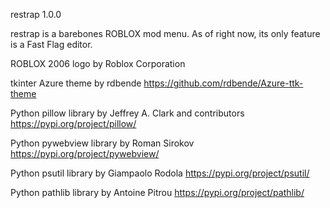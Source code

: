 restrap 1.0.0

restrap is a barebones ROBLOX mod menu. As of right now, its only feature is a Fast Flag editor.

ROBLOX 2006 logo by Roblox Corporation

tkinter Azure theme by rdbende
https://github.com/rdbende/Azure-ttk-theme

Python pillow library by Jeffrey A. Clark and contributors
https://pypi.org/project/pillow/

Python pywebview library by Roman Sirokov
https://pypi.org/project/pywebview/

Python psutil library by Giampaolo Rodola
https://pypi.org/project/psutil/

Python pathlib library by Antoine Pitrou
https://pypi.org/project/pathlib/
